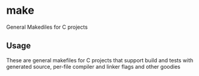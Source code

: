# make

General Makediles for C projects

## Usage

These are general makefiles for C projects that support build and tests with 
generated source, per-file compiler and linker flags and other goodies
